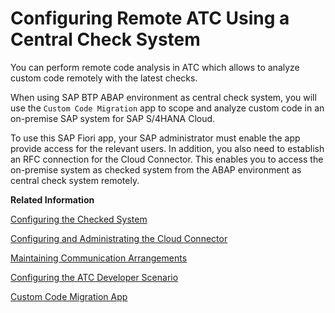 <!-- loio89a6d80648ed474384035a10a2e0528b -->

# Configuring Remote ATC Using a Central Check System

You can perform remote code analysis in ATC which allows to analyze custom code remotely with the latest checks.

When using SAP BTP ABAP environment as central check system, you will use the `Custom Code Migration` app to scope and analyze custom code in an on-premise SAP system for SAP S/4HANA Cloud.

To use this SAP Fiori app, your SAP administrator must enable the app provide access for the relevant users. In addition, you also need to establish an RFC connection for the Cloud Connector. This enables you to access the on-premise system as checked system from the ABAP environment as central check system remotely.

**Related Information**  


[Configuring the Checked System](configuring-the-checked-system-146e77e.md "")

[Configuring and Administrating the Cloud Connector](configuring-and-administrating-the-cloud-connector-8e9052f.md "")

[Maintaining Communication Arrangements](maintaining-communication-arrangements-7849aa4.md "A communication arrangement describes a communication scenario with a remote system during configuration time. It provides the required metadata for the service configuration.")

[Configuring the ATC Developer Scenario](configuring-the-atc-developer-scenario-3943c74.md "You can use a system in SAP BTP ABAP environment as a central check system to run ATC checks from an on-premise system against this system (ATC Developer Scenario).")

[Custom Code Migration App](https://help.sap.com/docs/btp/sap-business-technology-platform/custom-code-migration)

